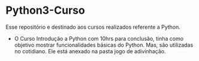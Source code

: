 # Python3-Curso

Esse repositório e destinado aos cursos realizados referente a Python.

- O Curso Introdução a Python com 10hrs para conclusão, tinha como objetivo mostrar funcionalidades básicas do Python. Mas, são utilizadas no cotidiano. Ele está anexado na pasta jogo de adivinhação.
